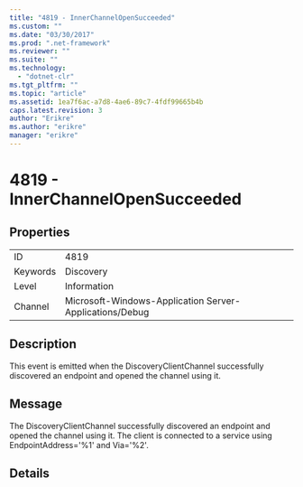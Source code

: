 ```yaml
---
title: "4819 - InnerChannelOpenSucceeded"
ms.custom: ""
ms.date: "03/30/2017"
ms.prod: ".net-framework"
ms.reviewer: ""
ms.suite: ""
ms.technology: 
  - "dotnet-clr"
ms.tgt_pltfrm: ""
ms.topic: "article"
ms.assetid: 1ea7f6ac-a7d8-4ae6-89c7-4fdf99665b4b
caps.latest.revision: 3
author: "Erikre"
ms.author: "erikre"
manager: "erikre"
---
```

# 4819 - InnerChannelOpenSucceeded
## Properties  
  
|||  
|-|-|  
|ID|4819|  
|Keywords|Discovery|  
|Level|Information|  
|Channel|Microsoft-Windows-Application Server-Applications/Debug|  
  
## Description  
 This event is emitted when the DiscoveryClientChannel successfully discovered an endpoint and opened the channel using it.  
  
## Message  
 The DiscoveryClientChannel successfully discovered an endpoint and opened the channel using it. The client is connected to a service using EndpointAddress='%1' and Via='%2'.  
  
## Details
